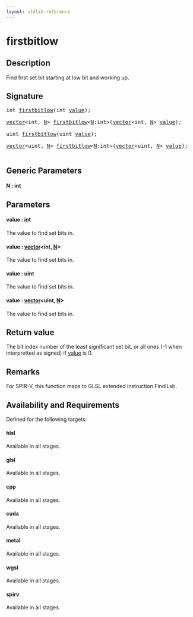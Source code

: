 ```yaml
---
layout: stdlib-reference
---
```


# firstbitlow

## Description

Find first set bit starting at low bit and working up.



## Signature 

<pre>
<span class="code_keyword">int</span> <a href="firstbitlow">firstbitlow</a>(<span class="code_keyword">int</span> <a href="firstbitlow#decl-value" class="code_param">value</a>);

<a href="../types/vector/index" class="code_type">vector</a>&lt;<span class="code_keyword">int</span>, <a href="firstbitlow#decl-N" class="code_var">N</a>&gt; <a href="firstbitlow">firstbitlow</a>&lt;<a href="firstbitlow#decl-N" class="code_var">N</a>:<span class="code_keyword">int</span>&gt;(<a href="../types/vector/index" class="code_type">vector</a>&lt;<span class="code_keyword">int</span>, <a href="firstbitlow#decl-N" class="code_var">N</a>&gt; <a href="firstbitlow#decl-value" class="code_param">value</a>);

<span class="code_keyword">uint</span> <a href="firstbitlow">firstbitlow</a>(<span class="code_keyword">uint</span> <a href="firstbitlow#decl-value" class="code_param">value</a>);

<a href="../types/vector/index" class="code_type">vector</a>&lt;<span class="code_keyword">uint</span>, <a href="firstbitlow#decl-N" class="code_var">N</a>&gt; <a href="firstbitlow">firstbitlow</a>&lt;<a href="firstbitlow#decl-N" class="code_var">N</a>:<span class="code_keyword">int</span>&gt;(<a href="../types/vector/index" class="code_type">vector</a>&lt;<span class="code_keyword">uint</span>, <a href="firstbitlow#decl-N" class="code_var">N</a>&gt; <a href="firstbitlow#decl-value" class="code_param">value</a>);

</pre>

## Generic Parameters

####  <a id="decl-N"></a>N  : int

## Parameters

####  <a id="decl-value"></a>value  : int
The value to find set bits in.

####  <a id="decl-value"></a>value  : [vector](../types/vector/index)\<int, [N](../types/vector/index#decl-N)\>
The value to find set bits in.

####  <a id="decl-value"></a>value  : uint
The value to find set bits in.

####  <a id="decl-value"></a>value  : [vector](../types/vector/index)\<uint, [N](../types/vector/index#decl-N)\>
The value to find set bits in.


## Return value
The bit index number of the least significant set bit,
or all ones (-1 when interpretted as signed) if <span class='code'><a href="firstbitlow#decl-value" class="code_param">value</a></span> is 0.

## Remarks
For SPIR-V, this function maps to GLSL extended instruction <span class='code'>FindILsb</span>.


## Availability and Requirements

Defined for the following targets:

#### hlsl
Available in all stages.

#### glsl
Available in all stages.

#### cpp
Available in all stages.

#### cuda
Available in all stages.

#### metal
Available in all stages.

#### wgsl
Available in all stages.

#### spirv
Available in all stages.



